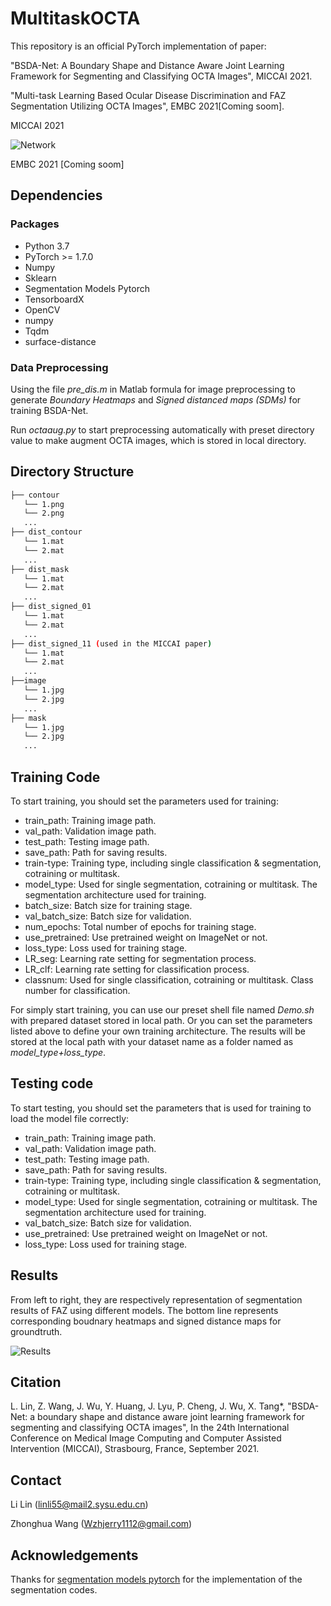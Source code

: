 # MultitaskOCTA
This repository is an official PyTorch implementation of paper: 

"BSDA-Net: A Boundary Shape and Distance Aware Joint Learning Framework for Segmenting and Classifying OCTA Images", MICCAI 2021. 

"Multi-task Learning Based Ocular Disease Discrimination and FAZ
Segmentation Utilizing OCTA Images", EMBC 2021[Coming soom]. 

MICCAI 2021

![Network](https://github.com/llmir/MultitaskOCTA/blob/master/Figs/Network.png)

EMBC 2021 [Coming soom]


## Dependencies

### Packages
* Python 3.7
* PyTorch >= 1.7.0
* Numpy
* Sklearn
* Segmentation Models Pytorch
* TensorboardX
* OpenCV
* numpy
* Tqdm
* surface-distance

### Data Preprocessing
Using the file *pre_dis.m* in Matlab formula for image preprocessing to generate *Boundary Heatmaps* and *Signed distanced maps (SDMs)* for training BSDA-Net. 

Run *octaaug.py* to start preprocessing automatically with preset directory value to make augment OCTA images, which is stored in local directory.

## Directory Structure
```bash
├── contour
   └── 1.png
   └── 2.png
   ...
├── dist_contour
   └── 1.mat
   └── 2.mat
   ...
├── dist_mask
   └── 1.mat
   └── 2.mat
   ...
├── dist_signed_01
   └── 1.mat
   └── 2.mat
   ...
├── dist_signed_11 (used in the MICCAI paper)
   └── 1.mat
   └── 2.mat
   ...
├──image
   └── 1.jpg
   └── 2.jpg
   ...
├── mask
   └── 1.jpg
   └── 2.jpg
   ...
```

## Training Code
To start training, you should set the parameters used for training:
* train_path: Training image path.
* val_path: Validation image path.
* test_path: Testing image path.
* save_path: Path for saving results.
* train-type: Training type, including single classification & segmentation, cotraining or multitask.
* model_type: Used for single segmentation, cotraining or multitask. The segmentation architecture used for training. 
* batch_size: Batch size for training stage.
* val_batch_size: Batch size for validation. 
* num_epochs: Total number of epochs for training stage. 
* use_pretrained: Use pretrained weight on ImageNet or not. 
* loss_type: Loss used for training stage. 
* LR_seg: Learning rate setting for segmentation process. 
* LR_clf: Learning rate setting for classification process. 
* classnum: Used for single classification, cotraining or multitask. Class number for classification. 

For simply start training, you can use our preset shell file named *Demo.sh* with prepared dataset stored in local path. Or you can set the parameters listed above to define your own training architecture. The results will be stored at the local path with your dataset name as a folder named as *model_type+loss_type*. 

## Testing code
To start testing, you should set the parameters that is used for training to load the model file correctly: 
* train_path: Training image path.
* val_path: Validation image path.
* test_path: Testing image path.
* save_path: Path for saving results.
* train-type: Training type, including single classification & segmentation, cotraining or multitask.
* model_type: Used for single segmentation, cotraining or multitask. The segmentation architecture used for training. 
* val_batch_size: Batch size for validation. 
* use_pretrained: Use pretrained weight on ImageNet or not. 
* loss_type: Loss used for training stage. 

## Results
From left to right, they are respectively representation of segmentation results of FAZ using different models. The bottom line represents corresponding boudnary heatmaps and signed distance maps for groundtruth. 

![Results](https://github.com/llmir/MultitaskOCTA/blob/master/Figs/results.png)

## Citation
L. Lin, Z. Wang, J. Wu, Y. Huang, J. Lyu, P. Cheng, J. Wu, X. Tang*, "BSDA-Net: a boundary shape and distance aware joint learning framework for segmenting and classifying OCTA images",  In the 24th International Conference on Medical Image Computing and Computer Assisted Intervention (MICCAI), Strasbourg, France, September 2021.
## Contact
Li Lin (linli55@mail2.sysu.edu.cn)

Zhonghua Wang (Wzhjerry1112@gmail.com)

## Acknowledgements
Thanks for [segmentation models pytorch](https://github.com/qubvel/segmentation_models.pytorch) for the implementation of the segmentation codes. 
